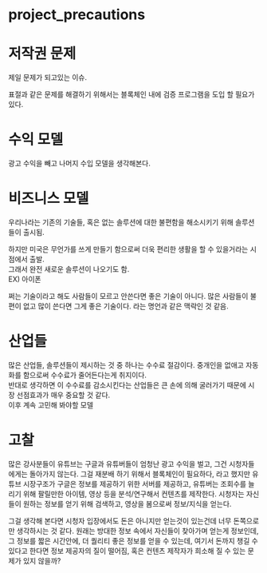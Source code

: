 # project_precautions

# 저작권 문제
제일 문제가 되고있는 이슈.  

표절과 같은 문제를 해결하기 위해서는 블록체인 내에 검증 프로그램을 도입 할 필요가 있다.

# 수익 모델
광고 수익을 빼고 나머지 수입 모델을 생각해본다.

# 비즈니스 모델
우리나라는 기존의 기술들, 혹은 없는 솔루션에 대한 불편함을 해소시키기 위해 솔루션들이 출시됨.  

하지만 미국은 무언가를 쓰게 만들기 함으로써 더욱 편리한 생활을 할 수 있을거라는 시점에서 출발.  
그래서 완전 새로운 솔루션이 나오기도 함.  
EX) 아이폰  

쩌는 기술이라고 해도 사람들이 모르고 안쓴다면 좋은 기술이 아니다. 많은 사람들이 불편이 없고 많이 쓴다면 그게 좋은 기술이다. 라는 명언과 같은 맥락인 것 같음.

# 산업들
많은 산업들, 솔루션들이 제시하는 것 중 하나는 수수료 절감이다. 중개인을 없애고 자동화를 함으로써 수수료가 줄어든다는게 취지이다.  
반대로 생각하면 이 수수료를 감소시킨다는 산업들은 큰 손에 의해 굴러가기 때문에 시장 선점효과가 매우 중요할 것 같다.  
이후 계속 고민해 봐야할 모델


# 고찰
많은 강사분들이 유튜브는 구글과 유튜버들이 엄청난 광고 수익을 벌고, 그건 시청자들에게는 돌아가지 않는다. 그걸 재분배 하기 위해서 블록체인이 필요하다, 라고 했지만
유튜브 시장구조가 구글은 정보를 제공하기 위한 서버를 제공하고, 유튜버는 조회수를 늘리기 위해 팔릴만한 아이템, 영상 등을 분석/연구해서 컨텐츠를 제작한다. 시청자는 
자신들이 원하는 정보를 얻기 위해 검색하고, 영상을 봄으로써 정보/지식을 얻는다.  

그걸 생각해 본다면 시청자 입장에서도 돈은 아니지만 얻는것이 있는건데 너무 돈쪽으로만 생각하시는 것 같다. 원래는 방대한 정보 속에서 자신들이 찾아가며 얻는게 정보인데, 
그 정보를 짧은 시간안에, 더 퀄리티 좋은 정보를 얻을 수 있는데, 여기서 돈까지 챙길 수 있다고 한다면 정보 제공자의 질이 떨어짐, 혹은 컨텐츠 제작자가 희소해 질 수 있는 
문제가 있지 않을까?
